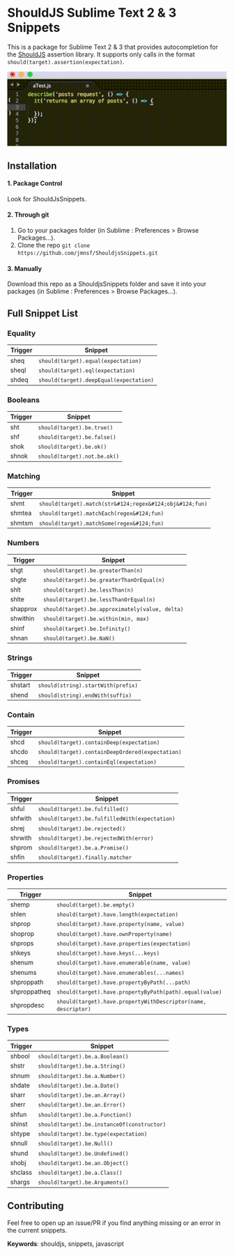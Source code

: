# ShouldJS Sublime Text 2 & 3 Snippets

This is a package for Sublime Text 2 & 3 that provides autocompletion for the [ShouldJS](https://shouldjs.github.io/) assertion library. It supports only calls in the format `should(target).assertion(expectation)`.

![](/ShouldJsSnippets.gif)

## Installation

#### 1. Package Control

Look for ShouldJsSnippets.

#### 2. Through git

1. Go to your packages folder (in Sublime : Preferences > Browse Packages…).
2. Clone the repo `git clone https://github.com/jmnsf/ShouldjsSnippets.git`

#### 3. Manually

Download this repo as a ShouldjsSnippets folder and save it into your packages (in Sublime : Preferences > Browse Packages…).

## Full Snippet List

### Equality

|**Trigger**|**Snippet**                            |
|-----------|---------------------------------------|
|sheq       |`should(target).equal(expectation)`    |
|sheql      |`should(target).eql(expectation)`      |
|shdeq      |`should(target).deepEqual(expectation)`|

### Booleans

|**Trigger**|**Snippet**                  |
|-----------|-----------------------------|
|sht        |`should(target).be.true()`   |
|shf        |`should(target).be.false()`  |
|shok       |`should(target).be.ok()`     |
|shnok      |`should(target).not.be.ok()` |

### Matching

|**Trigger**|**Snippet**                                              |
|-----------|---------------------------------------------------------|
|shmt       |`should(target).match(str&#124;regex&#124;obj&#124;fun)` |
|shmtea     |`should(target).matchEach(regex&#124;fun)`               |
|shmtsm     |`should(target).matchSome(regex&#124;fun)`               |

### Numbers

|**Trigger**|**Snippet**                                    |
|-----------|-----------------------------------------------|
|shgt       |`should(target).be.greaterThan(n)`             |
|shgte      |`should(target).be.greaterThanOrEqual(n)`      |
|shlt       |`should(target).be.lessThan(n)`                |
|shlte      |`should(target).be.lessThanOrEqual(n)`         |
|shapprox   |`should(target).be.approximately(value, delta)`|
|shwithin   |`should(target).be.within(min, max)`           |
|shinf      |`should(target).be.Infinity()`                 |
|shnan      |`should(target).be.NaN()`                      |

### Strings

|**Trigger**|**Snippet**                        |
|-----------|-----------------------------------|
|shstart    |`should(string).startWith(prefix)` |
|shend      |`should(string).endWith(suffix)`   |

### Contain

|**Trigger**|**Snippet**                                     |
|-----------|------------------------------------------------|
|shcd       |`should(target).containDeep(expectation)`       |
|shcdo      |`should(target).containDeepOrdered(expectation)`|
|shceq      |`should(target).containEql(expectation)`        |

### Promises

|**Trigger**|**Snippet**                                    |
|-----------|-----------------------------------------------|
|shful      |`should(target).be.fulfilled()`                |
|shfwith    |`should(target).be.fulfilledWith(expectation)` |
|shrej      |`should(target).be.rejected()`                 |
|shrwith    |`should(target).be.rejectedWith(error)`        |
|shprom     |`should(target).be.a.Promise()`                |
|shfin      |`should(target).finally.matcher`               |

### Properties

|**Trigger** |**Snippet**                                                   |
|------------|--------------------------------------------------------------|
|shemp       |`should(target).be.empty()`                                   |
|shlen       |`should(target).have.length(expectation)`                     |
|shprop      |`should(target).have.property(name, value)`                   |
|shoprop     |`should(target).have.ownProperty(name)`                       |
|shprops     |`should(target).have.properties(expectation)`                 |
|shkeys      |`should(target).have.keys(...keys)`                           |
|shenum      |`should(target).have.enumerable(name, value)`                 |
|shenums     |`should(target).have.enumerables(...names)`                   |
|shproppath  |`should(target).have.propertyByPath(...path)`                 |
|shproppatheq|`should(target).have.propertyByPath(path).equal(value)`       |
|shpropdesc  |`should(target).have.propertyWithDescriptor(name, descriptor)`|

### Types

|**Trigger** |**Snippet**                                 |
|------------|--------------------------------------------|
|shbool      |`should(target).be.a.Boolean()`             |
|shstr       |`should(target).be.a.String()`              |
|shnum       |`should(target).be.a.Number()`              |
|shdate      |`should(target).be.a.Date()`                |
|sharr       |`should(target).be.an.Array()`              |
|sherr       |`should(target).be.an.Error()`              |
|shfun       |`should(target).be.a.Function()`            |
|shinst      |`should(target).be.instanceOf(constructor)` |
|shtype      |`should(target).be.type(expectation)`       |
|shnull      |`should(target).be.Null()`                  |
|shund       |`should(target).be.Undefined()`             |
|shobj       |`should(target).be.an.Object()`             |
|shclass     |`should(target).be.a.Class()`               |
|shargs      |`should(target).be.Arguments()`             |

## Contributing

Feel free to open up an issue/PR if you find anything missing or an error in the current snippets.

**Keywords**: shouldjs, snippets, javascript
